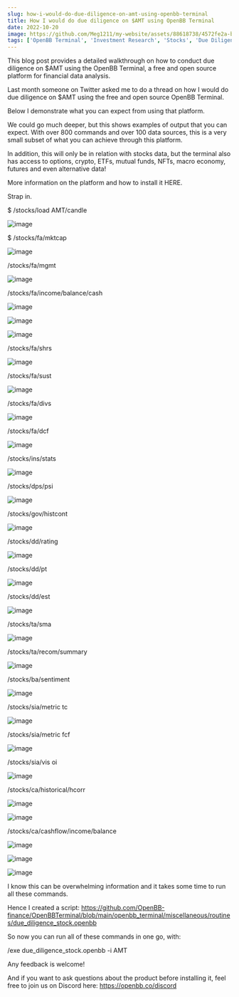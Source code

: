 ```yaml
---
slug: how-i-would-do-due-diligence-on-amt-using-openbb-terminal
title: How I would do due diligence on $AMT using OpenBB Terminal
date: 2022-10-20
image: https://github.com/Meg1211/my-website/assets/88618738/4572fe2a-b0b0-487f-9dee-6c08b0e4c965
tags: ['OpenBB Terminal', 'Investment Research', 'Stocks', 'Due Diligence']
---
```


This blog post provides a detailed walkthrough on how to conduct due diligence on $AMT using the OpenBB Terminal, a free and open source platform for financial data analysis.

<!-- truncate -->

Last month someone on Twitter asked me to do a thread on how I would do due diligence on $AMT using the free and open source OpenBB Terminal.

Below I demonstrate what you can expect from using that platform.

We could go much deeper, but this shows examples of output that you can expect. With over 800 commands and over 100 data sources, this is a very small subset of what you can achieve through this platform.

In addition, this will only be in relation with stocks data, but the terminal also has access to options, crypto, ETFs, mutual funds, NFTs, macro economy, futures and even alternative data!

More information on the platform and how to install it HERE.

Strap in.

$ /stocks/load AMT/candle

![image](https://github.com/Meg1211/my-website/assets/88618738/4572fe2a-b0b0-487f-9dee-6c08b0e4c965)

$ /stocks/fa/mktcap

![image](https://github.com/Meg1211/my-website/assets/88618738/2b91a74c-624a-4044-b9e1-9b7138bdcd1e)

/stocks/fa/mgmt

![image](https://github.com/Meg1211/my-website/assets/88618738/2e26ebbf-e26b-4423-87de-a1aace322fa6)

/stocks/fa/income/balance/cash

![image](https://github.com/Meg1211/my-website/assets/88618738/b2a496aa-18e5-4fc3-a3c4-cdf92b3e1cf4)

![image](https://github.com/Meg1211/my-website/assets/88618738/9ab0529c-7344-47ca-9868-32cd633bb53a)

![image](https://github.com/Meg1211/my-website/assets/88618738/788cd233-e8a3-4d21-8d6b-8090409950cc)

/stocks/fa/shrs

![image](https://github.com/Meg1211/my-website/assets/88618738/bed6ac95-f76b-487f-b1ee-05783a53c840)

/stocks/fa/sust

![image](https://github.com/Meg1211/my-website/assets/88618738/fd2b31f4-b29c-4d9a-a521-c1a82e870b68)

/stocks/fa/divs

![image](https://github.com/Meg1211/my-website/assets/88618738/45056b50-8210-40eb-b671-463fbd9dfd6b)

/stocks/fa/dcf

![image](https://github.com/Meg1211/my-website/assets/88618738/77086bcf-b2f3-4ca5-a431-9d6e10ed7b0f)

/stocks/ins/stats

![image](https://github.com/Meg1211/my-website/assets/88618738/28ab99a8-c9e0-48f5-80a0-f37383cde28c)

/stocks/dps/psi

![image](https://github.com/Meg1211/my-website/assets/88618738/0fc8870d-83bc-4413-97a9-c214cb0046cc)

/stocks/gov/histcont

![image](https://github.com/Meg1211/my-website/assets/88618738/5de70c19-55fb-437e-95d8-a17f4a9b9f36)

/stocks/dd/rating

![image](https://github.com/Meg1211/my-website/assets/88618738/d965a0b6-a169-49f5-88f1-87eac4ae9f42)

/stocks/dd/pt

![image](https://github.com/Meg1211/my-website/assets/88618738/f656a805-009c-4751-9842-b7638a459522)

/stocks/dd/est

![image](https://github.com/Meg1211/my-website/assets/88618738/a2bff0b4-69ed-4df0-99a0-f928220d9f2d)

/stocks/ta/sma

![image](https://github.com/Meg1211/my-website/assets/88618738/06996ce2-b1bb-4b21-936a-66b9df3b6a1d)

/stocks/ta/recom/summary

![image](https://github.com/Meg1211/my-website/assets/88618738/015f7839-de0b-45bb-9703-42f986b01d57)

/stocks/ba/sentiment

![image](https://github.com/Meg1211/my-website/assets/88618738/dee84012-741b-4db1-9755-b87afb4da3b5)

/stocks/sia/metric tc

![image](https://github.com/Meg1211/my-website/assets/88618738/bef4daa3-3b93-4a39-82a6-e60d6c3f1dcd)

/stocks/sia/metric fcf

![image](https://github.com/Meg1211/my-website/assets/88618738/c9ad6e51-d9f5-4753-813e-f6d34b697602)

/stocks/sia/vis oi

![image](https://github.com/Meg1211/my-website/assets/88618738/e33cd4a1-f333-490e-8829-16474fa05e0f)

/stocks/ca/historical/hcorr

![image](https://github.com/Meg1211/my-website/assets/88618738/d339e6bc-6dfe-4059-afb6-5152beab6301)

![image](https://github.com/Meg1211/my-website/assets/88618738/ae3bca4c-0a07-436a-a6c6-f9262f692df2)

/stocks/ca/cashflow/income/balance

![image](https://github.com/Meg1211/my-website/assets/88618738/8c0bda7a-a35b-43e7-9f22-1a1774ba1425)

![image](https://github.com/Meg1211/my-website/assets/88618738/673bd87e-aede-4917-a3b8-b2ef5f092b18)

![image](https://github.com/Meg1211/my-website/assets/88618738/3eeacc24-e9e8-479e-becc-5dd763420b2c)

I know this can be overwhelming information and it takes some time to run all these commands.

Hence I created a script: https://github.com/OpenBB-finance/OpenBBTerminal/blob/main/openbb_terminal/miscellaneous/routines/due_diligence_stock.openbb

So now you can run all of these commands in one go, with:

/exe due_diligence_stock.openbb -i AMT

Any feedback is welcome!

And if you want to ask questions about the product before installing it, feel free to join us on Discord here: https://openbb.co/discord
